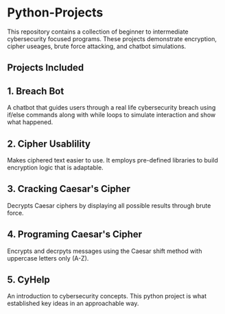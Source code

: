 # Python-Projects
This repository contains a collection of beginner to intermediate cybersecurity focused programs. These projects demonstrate encryption, cipher useages, brute force attacking, and chatbot simulations.

## Projects Included

## 1. Breach Bot ##
A chatbot that guides users through a real life cybersecurity breach using if/else commands along with while loops to simulate interaction and show what happened. 

## 2. Cipher Usablility ##
Makes ciphered text easier to use. It employs pre-defined libraries to build encryption logic that is adaptable.

## 3. Cracking Caesar's Cipher ##
Decrypts Caesar ciphers by displaying all possible results through brute force.

## 4. Programing Caesar's Cipher ##
Encrypts and decrpyts messages using the Caesar shift method with uppercase letters only (A-Z). 

## 5. CyHelp ##
An introduction to cybersecurity concepts. This python project is what established key ideas in an approachable way. 
